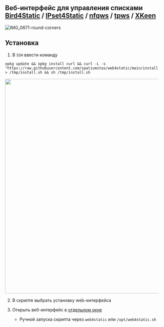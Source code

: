 ## Веб-интерфейс для управления списками [Bird4Static](https://github.com/DennoN-RUS/Bird4Static) / [IPset4Static](https://github.com/DennoN-RUS/IPset4Static) / [nfqws](https://github.com/Anonym-tsk/nfqws-keenetic) / [tpws](https://github.com/Anonym-tsk/tpws-keenetic) / [XKeen](https://github.com/Skrill0/XKeen)

![IMG_0671-round-corners](https://github.com/user-attachments/assets/8b0e44b3-bf50-464f-b389-04a7e8f8f29c)


## Установка

1. В `SSH` ввести команду
```shell
opkg update && opkg install curl && curl -L -s "https://raw.githubusercontent.com/spatiumstas/web4static/main/install.sh" > /tmp/install.sh && sh /tmp/install.sh
```
<img src="https://github.com/user-attachments/assets/4283eba2-e76c-43af-8646-28409c5f5460" alt="" width="700">

2. В скрипте выбрать установку web-интерфейса

3. Открыть веб-интерфейс в [отдельном окне](http://192.168.1.1:88/w4s/)
   - Ручной запуска скрипта через `web4static` или `/opt/web4static.sh`

